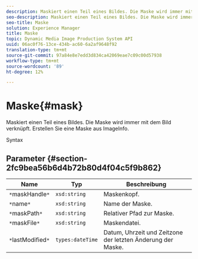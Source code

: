 ```yaml
---
description: Maskiert einen Teil eines Bildes. Die Maske wird immer mit dem Bild verknüpft. Erstellen Sie eine Maske aus ImageInfo.
seo-description: Maskiert einen Teil eines Bildes. Die Maske wird immer mit dem Bild verknüpft. Erstellen Sie eine Maske aus ImageInfo.
seo-title: Maske
solution: Experience Manager
title: Maske
topic: Dynamic Media Image Production System API
uuid: 06ac0f76-13ce-434b-ac60-6a2af9648f92
translation-type: tm+mt
source-git-commit: 97a84e8e7edd3d834ca42069eae7c09c00d57938
workflow-type: tm+mt
source-wordcount: '89'
ht-degree: 12%

---
```



# Maske{#mask}

Maskiert einen Teil eines Bildes. Die Maske wird immer mit dem Bild verknüpft. Erstellen Sie eine Maske aus ImageInfo.

Syntax

## Parameter {#section-2fc9bea56b6d4b72b80d4f04c5f9b862}

| Name | Typ | Beschreibung |
|---|---|---|
| `*`maskHandle`*` | `xsd:string` | Maskenkopf. |
| `*`name`*` | `xsd:string` | Name der Maske. |
| `*`maskPath`*` | `xsd:string` | Relativer Pfad zur Maske. |
| `*`maskFile`*` | `xsd:string` | Maskendatei. |
| `*`lastModified`*` | `types:dateTime` | Datum, Uhrzeit und Zeitzone der letzten Änderung der Maske. |

